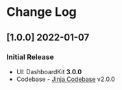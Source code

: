 # Change Log

## [1.0.0] 2022-01-07
### Initial Release

- UI: DashboardKit **3.0.0**
- Codebase - [Jinja Codebase](https://github.com/app-generator/boilerplate-code-jinja/releases) v2.0.0
